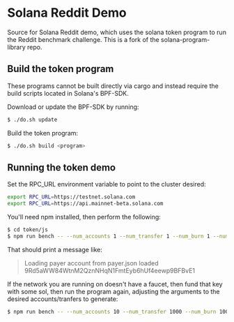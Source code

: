 # Solana Reddit Demo

Source for Solana Reddit demo, which uses the solana token program to run the Reddit benchmark challenge.
This is a fork of the solana-program-library repo.

## Build the token program

These programs cannot be built directly via cargo and instead require the build scripts located in Solana's BPF-SDK.

Download or update the BPF-SDK by running:
```bash
$ ./do.sh update
```

Build the token program:
```bash
$ ./do.sh build <program>
```

## Running the token demo

Set the RPC_URL environment variable to point to the cluster desired:

```bash
export RPC_URL=https://testnet.solana.com
export RPC_URL=https://api.mainnet-beta.solana.com
```

You'll need npm installed, then perform the following:

```bash
$ cd token/js
$ npm run bench -- --num_accounts 1 --num_transfer 1 --num_burn 1 --num_mint 1 --payer_account payer.json --id 0 --num_payers 4
```

That should print a message like:
> Loading payer account from payer.json
> loaded 9Rd5aWW84WtnM2QznNHqN1FmtEyb6hUf4eewp9BFBvE1

If the network you are running on doesn't have a faucet, then fund that key with some sol, then run the program again,
adjusting the arguments to the desired accounts/tranfers to generate:
```bash
$ npm run bench -- --num_accounts 10 --num_transfer 1000 --num_burn 1000 --num_mint 10 --payer_account payer.json --id 0 --num_payers 4
```
